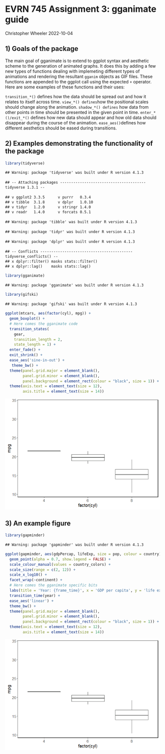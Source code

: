 EVRN 745 Assignment 3: gganimate guide
================
Christopher Wheeler
2022-10-04

## 1) Goals of the package

The main goal of gganimate is to extend to ggplot syntax and aesthetic
scheme to the generation of animated graphs. It does this by adding a
few new types of functions dealing with implemeting different types of
animations and rendering the resultant `gganim` objects as GIF files.
These functions are appended to the ggplot call using the expected `+`
operator. Here are some examples of these functions and their uses:

`transition_*()` defines how the data should be spread out and how it
relates to itself across time. `view_*() defines`how the positional
scales should change along the animation. `shadow_*() defines` how data
from other points in time should be presented in the given point in
time. `enter_*()/exit_*()` defines how new data should appear and how
old data should disappear during the course of the animation.
`ease_aes()`defines how different aesthetics should be eased during
transitions.

## 2) Examples demonstrating the functionality of the package

``` r
library(tidyverse)
```

    ## Warning: package 'tidyverse' was built under R version 4.1.3

    ## -- Attaching packages --------------------------------------- tidyverse 1.3.1 --

    ## v ggplot2 3.3.5      v purrr   0.3.4 
    ## v tibble  3.1.8      v dplyr   1.0.10
    ## v tidyr   1.2.0      v stringr 1.4.0 
    ## v readr   1.4.0      v forcats 0.5.1

    ## Warning: package 'tibble' was built under R version 4.1.3

    ## Warning: package 'tidyr' was built under R version 4.1.3

    ## Warning: package 'dplyr' was built under R version 4.1.3

    ## -- Conflicts ------------------------------------------ tidyverse_conflicts() --
    ## x dplyr::filter() masks stats::filter()
    ## x dplyr::lag()    masks stats::lag()

``` r
library(gganimate)
```

    ## Warning: package 'gganimate' was built under R version 4.1.3

``` r
library(gifski)
```

    ## Warning: package 'gifski' was built under R version 4.1.3

``` r
ggplot(mtcars, aes(factor(cyl), mpg)) + 
  geom_boxplot() + 
  # Here comes the gganimate code
  transition_states(
    gear,
    transition_length = 2,
    state_length = 1) +
  enter_fade() + 
  exit_shrink() +
  ease_aes('sine-in-out') + 
   theme_bw() + 
  theme(panel.grid.major = element_blank(), 
        panel.grid.minor = element_blank(),
        panel.background = element_rect(colour = "black", size = 1)) + 
  theme(axis.text = element_text(size = 12),
        axis.title = element_text(size = 14))
```

![](Wheeler_Assignment_3_files/figure-gfm/unnamed-chunk-1-1.gif)<!-- -->

## 3) An example figure

``` r
library(gapminder)
```

    ## Warning: package 'gapminder' was built under R version 4.1.3

``` r
ggplot(gapminder, aes(gdpPercap, lifeExp, size = pop, colour = country)) +
  geom_point(alpha = 0.7, show.legend = FALSE) +
  scale_colour_manual(values = country_colors) +
  scale_size(range = c(2, 12)) +
  scale_x_log10() +
  facet_wrap(~continent) +
  # Here comes the gganimate specific bits
  labs(title = 'Year: {frame_time}', x = 'GDP per capita', y = 'life expectancy') +
  transition_time(year) +
  ease_aes('linear') + 
  theme_bw() + 
  theme(panel.grid.major = element_blank(), 
        panel.grid.minor = element_blank(),
        panel.background = element_rect(colour = "black", size = 1)) + 
  theme(axis.text = element_text(size = 12),
        axis.title = element_text(size = 14))
```

![](Wheeler_Assignment_3_files/figure-gfm/unnamed-chunk-2-1.gif)<!-- -->

